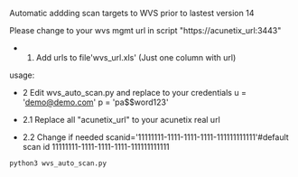 Automatic addding scan targets to WVS prior to lastest version 14

Please change to your wvs mgmt url in script "https://acunetix_url:3443"

- 1. Add urls to file'wvs_url.xls'
(Just one column with url)

usage:
- 2 Edit wvs_auto_scan.py and replace to your credentials
u = 'demo@demo.com'
p = 'pa$$word123'

- 2.1 Replace all "acunetix_url" to your acunetix real url
- 2.2 Change if needed
scanid='11111111-1111-1111-1111-111111111111'#default scan id   11111111-1111-1111-1111-111111111111

```python3 wvs_auto_scan.py```
